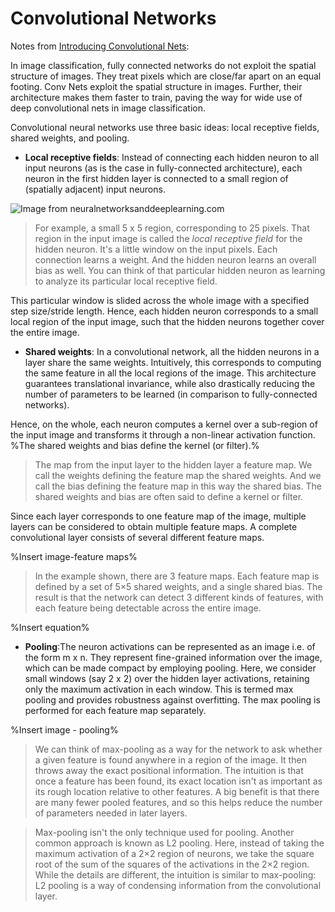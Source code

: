 # Convolutional Networks

Notes from [Introducing Convolutional Nets](http://neuralnetworksanddeeplearning.com/chap6.html#introducing_convolutional_networks):

In image classification, fully connected networks do not exploit the spatial structure of images. They treat pixels which are close/far apart on an equal footing. Conv Nets exploit the spatial structure in images. Further, their architecture makes them faster to train, paving the way for wide use of deep convolutional nets in image classification.

Convolutional neural networks use three basic ideas: local receptive fields, shared weights, and pooling.

- **Local receptive fields**: Instead of connecting each hidden neuron to all input neurons (as is the case in fully-connected architecture), each neuron in the first hidden layer is connected to a small region of (spatially adjacent) input neurons. 

![Image from neuralnetworksanddeeplearning.com](https%3A%2F%2Fgithub.com%2Fsrujana311%2FNotes-ML-wanderings%2Fblob%2Fmaster%2FImgs%2FLocal.png)

> For example, a small 5 x 5 region, corresponding to 25 pixels. That region in the input image is called the *local receptive field* for the hidden neuron. It's a little window on the input pixels. Each connection learns a weight. And the hidden neuron learns an overall bias as well. You can think of that particular hidden neuron as learning to analyze its particular local receptive field.

This particular window is slided across the whole image with a specified step size/stride length. Hence, each hidden neuron corresponds to a small local region of the input image, such that the hidden neurons together cover the entire image. 

- **Shared weights**: In a convolutional network, all the hidden neurons in a layer share the same weights. Intuitively, this corresponds to computing the same feature in all the local regions of the image. This architecture guarantees translational invariance, while also drastically reducing the number of parameters to be learned (in comparison to fully-connected networks).

Hence, on the whole, each neuron computes a kernel over a sub-region of the input image and transforms it through a non-linear activation function. %The shared weights and bias define the kernel (or filter).%

>The map from the input layer to the hidden layer a feature map. We call the weights defining the feature map the shared weights. And we call the bias defining the feature map in this way the shared bias. The shared weights and bias are often said to define a kernel or filter. 

Since each layer corresponds to one feature map of the image, multiple layers can be considered to obtain multiple feature maps. A complete convolutional layer consists of several different feature maps. 

%Insert image-feature maps%

>In the example shown, there are 3 feature maps. Each feature map is defined by a set of 5×5 shared weights, and a single shared bias. The result is that the network can detect 3 different kinds of features, with each feature being detectable across the entire image.

%Insert equation%

- **Pooling**:The neuron activations can be represented as an image i.e. of the form m x n. They represent fine-grained information over the image, which can be made compact by employing pooling. Here, we consider small windows (say 2 x 2) over the hidden layer activations, retaining only the maximum activation in each window. This is termed max pooling and provides robustness against overfitting. The max pooling is performed for each feature map separately.

%Insert image - pooling%

>We can think of max-pooling as a way for the network to ask whether a given feature is found anywhere in a region of the image. It then throws away the exact positional information. The intuition is that once a feature has been found, its exact location isn't as important as its rough location relative to other features. A big benefit is that there are many fewer pooled features, and so this helps reduce the number of parameters needed in later layers.

>Max-pooling isn't the only technique used for pooling. Another common approach is known as L2 pooling. Here, instead of taking the maximum activation of a 2×2 region of neurons, we take the square root of the sum of the squares of the activations in the 2×2 region. While the details are different, the intuition is similar to max-pooling: L2 pooling is a way of condensing information from the convolutional layer.






